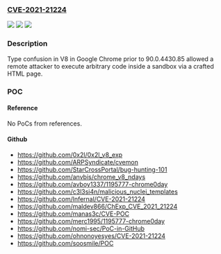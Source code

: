 ### [CVE-2021-21224](https://cve.mitre.org/cgi-bin/cvename.cgi?name=CVE-2021-21224)
![](https://img.shields.io/static/v1?label=Product&message=Chrome&color=blue)
![](https://img.shields.io/static/v1?label=Version&message=%3C%2090.0.4430.85%20&color=brighgreen)
![](https://img.shields.io/static/v1?label=Vulnerability&message=Type%20Confusion&color=brighgreen)

### Description

Type confusion in V8 in Google Chrome prior to 90.0.4430.85 allowed a remote attacker to execute arbitrary code inside a sandbox via a crafted HTML page.

### POC

#### Reference
No PoCs from references.

#### Github
- https://github.com/0x2l/0x2l_v8_exp
- https://github.com/ARPSyndicate/cvemon
- https://github.com/StarCrossPortal/bug-hunting-101
- https://github.com/anvbis/chrome_v8_ndays
- https://github.com/avboy1337/1195777-chrome0day
- https://github.com/c3l3si4n/malicious_nuclei_templates
- https://github.com/lnfernal/CVE-2021-21224
- https://github.com/maldev866/ChExp_CVE_2021_21224
- https://github.com/manas3c/CVE-POC
- https://github.com/merc1995/1195777-chrome0day
- https://github.com/nomi-sec/PoC-in-GitHub
- https://github.com/ohnonoyesyes/CVE-2021-21224
- https://github.com/soosmile/POC


